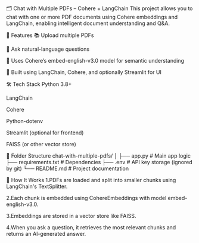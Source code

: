 🗂️ Chat with Multiple PDFs – Cohere + LangChain
This project allows you to chat with one or more PDF documents using Cohere embeddings and LangChain, enabling intelligent document understanding and Q&A.

🚀 Features
📚 Upload multiple PDFs

🤖 Ask natural-language questions

🧠 Uses Cohere’s embed-english-v3.0 model for semantic understanding

🔗 Built using LangChain, Cohere, and optionally Streamlit for UI

🛠️ Tech Stack
Python 3.8+

LangChain

Cohere

Python-dotenv

Streamlit (optional for frontend)

FAISS (or other vector store)

📁 Folder Structure
chat-with-multiple-pdfs/
│
├── app.py                  # Main app logic
├── requirements.txt        # Dependencies
├── .env                    # API key storage (ignored by git)
└── README.md               # Project documentation

🧠 How It Works
1.PDFs are loaded and split into smaller chunks using LangChain's TextSplitter.

2.Each chunk is embedded using CohereEmbeddings with model embed-english-v3.0.

3.Embeddings are stored in a vector store like FAISS.

4.When you ask a question, it retrieves the most relevant chunks and returns an AI-generated answer.
